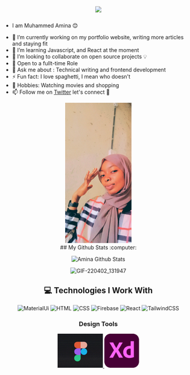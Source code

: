 

<h1 align="center">
  <a href="https://git.io/typing-svg">
    <img src="https://readme-typing-svg.herokuapp.com/?lines=Hey,YO!👋;I'm+Amina...;WWelcome+to+my+Hub!&center=true&size=40&">
  </a>
</h1>

* I am Muhammed Amina :blush:	 
- 🔭  I’m currently working on my portfolio website, writing more articles and staying fit
- 🌱 I’m learning Javascript,  and React at the moment
- 👯 I’m looking to collaborate on open source projects :bulb:
- 🤔 Open to a fullt-time  Role
- 💬 Ask me about : Technical writing and frontend development
- ⚡ Fun fact: I love spaghetti, I mean who doesn't
-  🤟  Hobbies: Watching movies and shopping
- 📫 Follow me on [Twitter](http://twitter.com/simply_meenat) let's connect  🎇





<div align="center">
  <img src="https://github.com/mimalson/mimalson/blob/main/MAKEUP_2022020515072926~2.jpg" width="35%" alt="Khadeeejah" />

  <br />
## My Github Stats :computer:

![Amina Github Stats](https://github-readme-stats.vercel.app/api?username=mimalson&show_icons=true_color=fff&icon_color=79ff97&text_color=9f9f9f&bg_color=151515)

![GIF-220402_131947](https://user-images.githubusercontent.com/87755052/161383768-0ae94591-26d7-48e5-94c8-0e51a52b5a57.gif)


## 💻 Technologies I Work With

![MaterialUi](https://img.shields.io/badge/Material-UI-3776AB?style=for-the-badge&logo=material-ui&logoColor=white)
![HTML](https://img.shields.io/badge/HTML5-E34F26?style=for-the-badge&logo=html5&logoColor=white)
![CSS](https://img.shields.io/badge/CSS3-1572B6?style=for-the-badge&logo=css3&logoColor=white)
![Firebase](https://img.shields.io/badge/firebase-ffca28?style=for-the-badge&logo=firebase&logoColor=black)
![React](https://img.shields.io/badge/React-20232A?style=for-the-badge&logo=react&logoColor=61DAFB)
![TailwindCSS](https://img.shields.io/badge/Tailwind_CSS-38B2AC?style=for-the-badge&logo=tailwind-css&logoColor=white)

### Design Tools

<p float="left">
  <a href="https://figma.com/" target="_blank" >
    <img src="https://github.com/mimalson/mimalson/blob/main/figma_4.gif"  height="90" />
  </a>

  <a href="https://www.adobe.com/" target="_blank" >
    <img src="https://github.com/mimalson/mimalson/blob/main/xd%20download.webp"  height="90"/>
  </a>
</p>


















